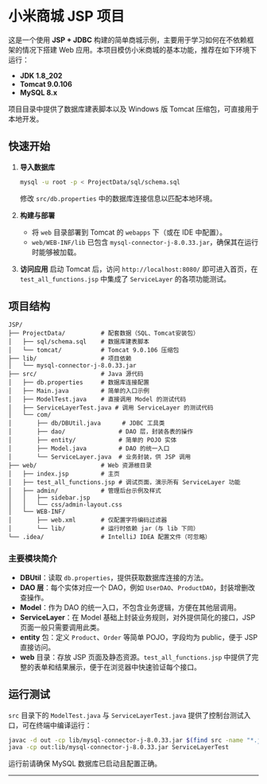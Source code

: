 # 小米商城 JSP 项目

这是一个使用 **JSP + JDBC** 构建的简单商城示例，主要用于学习如何在不依赖框架的情况下搭建 Web 应用。本项目模仿小米商城的基本功能，推荐在如下环境下运行：

- **JDK 1.8_202**
- **Tomcat 9.0.106**
- **MySQL 8.x**

项目目录中提供了数据库建表脚本以及 Windows 版 Tomcat 压缩包，可直接用于本地开发。

## 快速开始

1. **导入数据库**
   ```bash
   mysql -u root -p < ProjectData/sql/schema.sql
   ```
   修改 `src/db.properties` 中的数据库连接信息以匹配本地环境。

2. **构建与部署**
   - 将 `web` 目录部署到 Tomcat 的 `webapps` 下（或在 IDE 中配置）。
   - `web/WEB-INF/lib` 已包含 `mysql-connector-j-8.0.33.jar`，确保其在运行时能够被加载。

3. **访问应用**
   启动 Tomcat 后，访问 `http://localhost:8080/` 即可进入首页，在 `test_all_functions.jsp` 中集成了 `ServiceLayer` 的各项功能测试。

## 项目结构

```
JSP/
├── ProjectData/          # 配套数据（SQL、Tomcat安装包）
│   ├── sql/schema.sql    # 数据库建表脚本
│   └── tomcat/           # Tomcat 9.0.106 压缩包
├── lib/                  # 项目依赖
│   └── mysql-connector-j-8.0.33.jar
├── src/                  # Java 源代码
│   ├── db.properties     # 数据库连接配置
│   ├── Main.java         # 简单的入口示例
│   ├── ModelTest.java    # 直接调用 Model 的测试代码
│   ├── ServiceLayerTest.java # 调用 ServiceLayer 的测试代码
│   └── com/
│       ├── db/DBUtil.java      # JDBC 工具类
│       ├── dao/               # DAO 层，封装各表的操作
│       ├── entity/            # 简单的 POJO 实体
│       ├── Model.java         # DAO 的统一入口
│       └── ServiceLayer.java  # 业务封装，供 JSP 调用
├── web/                  # Web 资源根目录
│   ├── index.jsp         # 主页
│   ├── test_all_functions.jsp # 调试页面，演示所有 ServiceLayer 功能
│   ├── admin/            # 管理后台示例及样式
│   │   ├── sidebar.jsp
│   │   └── css/admin-layout.css
│   └── WEB-INF/
│       ├── web.xml       # 仅配置字符编码过滤器
│       └── lib/          # 运行时依赖 jar（与 lib 下同）
└── .idea/                # IntelliJ IDEA 配置文件（可忽略）
```

### 主要模块简介

- **DBUtil**：读取 `db.properties`，提供获取数据库连接的方法。
- **DAO 层**：每个实体对应一个 DAO，例如 `UserDAO`、`ProductDAO`，封装增删改查操作。
- **Model**：作为 DAO 的统一入口，不包含业务逻辑，方便在其他层调用。
- **ServiceLayer**：在 Model 基础上封装业务规则，对外提供简化的接口，JSP 页面一般只需要调用此类。
- **entity** 包：定义 `Product`、`Order` 等简单 POJO，字段均为 public，便于 JSP 直接访问。
- **web** 目录：存放 JSP 页面及静态资源。`test_all_functions.jsp` 中提供了完整的表单和结果展示，便于在浏览器中快速验证每个接口。

## 运行测试

`src` 目录下的 `ModelTest.java` 与 `ServiceLayerTest.java` 提供了控制台测试入口，可在终端中编译运行：

```bash
javac -d out -cp lib/mysql-connector-j-8.0.33.jar $(find src -name "*.java")
java -cp out:lib/mysql-connector-j-8.0.33.jar ServiceLayerTest
```

运行前请确保 MySQL 数据库已启动且配置正确。

---
